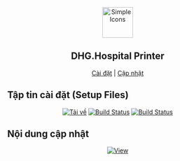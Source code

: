 <div align="center">
  <img src="https://raw.githubusercontent.com/dh-hos/dhg.hospitalprinter/main/Deploy_Tools/Logo.ico" alt="Simple Icons" width=70>
  <h2>DHG.Hospital Printer</h2>
  
[Cài đặt](https://github.com/dh-hos/dhg.hospitalprinter/blob/main/README.md#t%E1%BA%ADp-tin-c%C3%A0i-%C4%91%E1%BA%B7t-setup-files) | [Cập nhật](https://github.com/dh-hos/dhg.hospitalprinter/blob/main/README.md#n%E1%BB%99i-dung-c%E1%BA%ADp-nh%E1%BA%ADt)
  
</div>

## Tập tin cài đặt (Setup Files)

<div align="center">
  
[![Tải về](https://img.shields.io/badge/Tải%20file%20cài%20đặt-Google%2001-blue?logo=googledrive)](https://drive.google.com/drive/u/0/folders/1RbeOCD7xo4ykxMIYoWIIFpa4CGyEFK0H) [![Build Status](https://img.shields.io/badge/Tải%20file%20cài%20đặt-Google%2002-blue?logo=googledrive)](https://drive.google.com/drive/u/0/folders/1P5fwwDAB3mwOiLydvbRMZgbuBoY-FN5t) [![Build Status](https://img.shields.io/badge/Tải%20file%20cài%20đặt-Onedrive-blue??style=for-the-badge&logo=microsoftonedrive)](https://studentssolano-my.sharepoint.com/personal/bk_students_solano_edu/_layouts/15/onedrive.aspx?isAscending=false&id=%2Fpersonal%2Fbk%5Fstudents%5Fsolano%5Fedu%2FDocuments%2Fpublic&sortField=Modified)
  
</div>

## Nội dung cập nhật

<div align="center">
  
  [![View](https://img.shields.io/badge/-Xem%20chi%20ti%E1%BA%BFt%20c%E1%BA%ADp%20nh%E1%BA%ADt-informational?logo=github)](https://github.com/dh-hos/dhg.hospitalprinter/commits/main)

</div>
